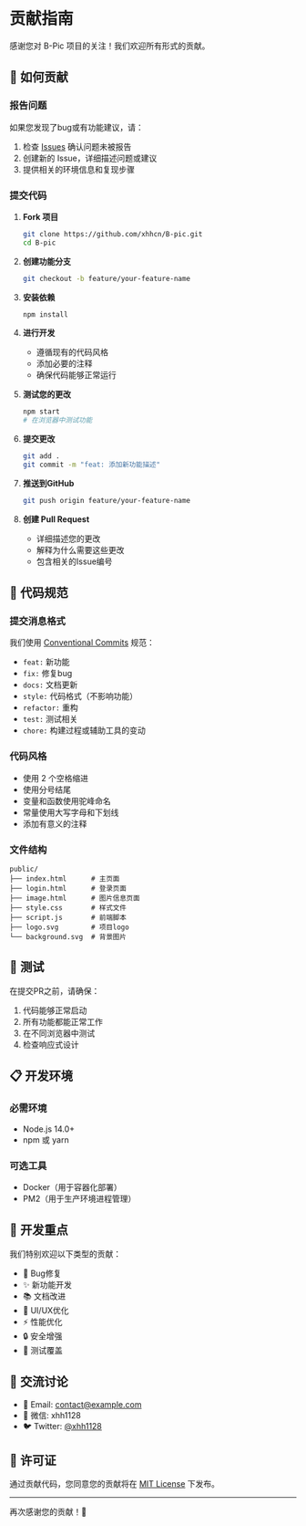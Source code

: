 # 贡献指南

感谢您对 B-Pic 项目的关注！我们欢迎所有形式的贡献。

## 🚀 如何贡献

### 报告问题

如果您发现了bug或有功能建议，请：

1. 检查 [Issues](https://github.com/xhhcn/B-pic/issues) 确认问题未被报告
2. 创建新的 Issue，详细描述问题或建议
3. 提供相关的环境信息和复现步骤

### 提交代码

1. **Fork 项目**
   ```bash
   git clone https://github.com/xhhcn/B-pic.git
   cd B-pic
   ```

2. **创建功能分支**
   ```bash
   git checkout -b feature/your-feature-name
   ```

3. **安装依赖**
   ```bash
   npm install
   ```

4. **进行开发**
   - 遵循现有的代码风格
   - 添加必要的注释
   - 确保代码能够正常运行

5. **测试您的更改**
   ```bash
   npm start
   # 在浏览器中测试功能
   ```

6. **提交更改**
   ```bash
   git add .
   git commit -m "feat: 添加新功能描述"
   ```

7. **推送到GitHub**
   ```bash
   git push origin feature/your-feature-name
   ```

8. **创建 Pull Request**
   - 详细描述您的更改
   - 解释为什么需要这些更改
   - 包含相关的Issue编号

## 📝 代码规范

### 提交消息格式

我们使用 [Conventional Commits](https://www.conventionalcommits.org/) 规范：

- `feat:` 新功能
- `fix:` 修复bug
- `docs:` 文档更新
- `style:` 代码格式（不影响功能）
- `refactor:` 重构
- `test:` 测试相关
- `chore:` 构建过程或辅助工具的变动

### 代码风格

- 使用 2 个空格缩进
- 使用分号结尾
- 变量和函数使用驼峰命名
- 常量使用大写字母和下划线
- 添加有意义的注释

### 文件结构

```
public/
├── index.html      # 主页面
├── login.html      # 登录页面
├── image.html      # 图片信息页面
├── style.css       # 样式文件
├── script.js       # 前端脚本
├── logo.svg        # 项目logo
└── background.svg  # 背景图片
```

## 🧪 测试

在提交PR之前，请确保：

1. 代码能够正常启动
2. 所有功能都能正常工作
3. 在不同浏览器中测试
4. 检查响应式设计

## 📋 开发环境

### 必需环境

- Node.js 14.0+
- npm 或 yarn

### 可选工具

- Docker（用于容器化部署）
- PM2（用于生产环境进程管理）

## 🎯 开发重点

我们特别欢迎以下类型的贡献：

- 🐛 Bug修复
- ✨ 新功能开发
- 📚 文档改进
- 🎨 UI/UX优化
- ⚡ 性能优化
- 🔒 安全增强
- 🧪 测试覆盖

## 💬 交流讨论

- 📧 Email: contact@example.com
- 💬 微信: xhh1128
- 🐦 Twitter: [@xhh1128](https://twitter.com/xhh1128)

## 📄 许可证

通过贡献代码，您同意您的贡献将在 [MIT License](LICENSE) 下发布。

---

再次感谢您的贡献！🎉 